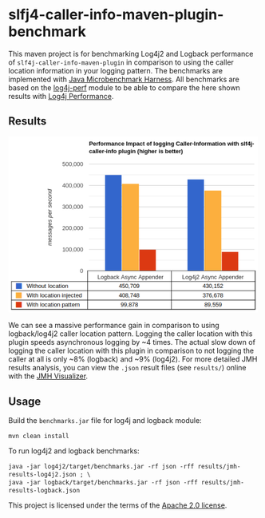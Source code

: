 # slfj4-caller-info-maven-plugin-benchmark
This maven project is for benchmarking Log4j2 and Logback performance of `slf4j-caller-info-maven-plugin` in comparison
to using the caller location information in your logging pattern. The benchmarks are implemented with [Java Microbenchmark
 Harness](https://github.com/openjdk/jmh). All benchmarks are based on the [log4j-perf](https://github.com/apache/logging-log4j2)
 module to be able to compare the here shown results with [Log4j Performance](https://logging.apache.org/log4j/2.x/performance.html).

## Results

<img src="./results/results.png" width="500">

We can see a massive performance gain in comparison to using logback/log4j2 caller location pattern. Logging the caller location
 with this plugin speeds asynchronous logging by ~4 times. The actual slow down of logging
 the caller location with this plugin in comparison to not logging the caller at all is only ~8% (logback) and ~9% (log4j2).
For more detailed JMH results analysis, you can view the `.json` result files (see `results/`) online with the [JMH Visualizer](https://jmh.morethan.io/).  

## Usage
Build the `benchmarks.jar` file for log4j and logback module:
```shell
mvn clean install
```
To run log4j2 and logback benchmarks:
```shell
java -jar log4j2/target/benchmarks.jar -rf json -rff results/jmh-results-log4j2.json ; \
java -jar logback/target/benchmarks.jar -rf json -rff results/jmh-results-logback.json
```

This project is licensed under the terms of the [Apache 2.0 license](https://www.apache.org/licenses/LICENSE-2.0.txt).